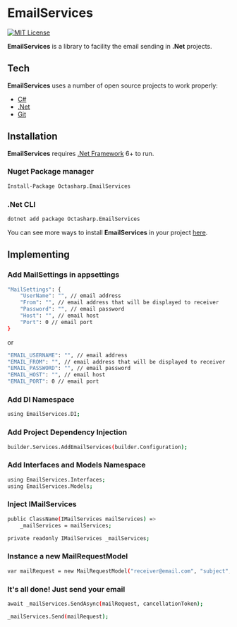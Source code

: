 # EmailServices

[![MIT License](https://img.shields.io/github/license/dotnet/aspnetcore?color=%230b0&style=flat-square)](https://github.com/pedro-octavio/EmailServices/blob/main/LICENSE)

**EmailServices** is a library to facility the email sending in **.Net** projects.

## Tech

**EmailServices** uses a number of open source projects to work properly:

- [C#](https://docs.microsoft.com/en-us/dotnet/csharp/)
- [.Net](https://docs.microsoft.com/en-us/dotnet/)
- [Git](https://git-scm.com/)

## Installation

**EmailServices** requires [.Net Framework](https://docs.microsoft.com/en-us/dotnet/framework/install/guide-for-developers#:~:text=1%20Open%20the%20download%20page%20for%20the%20.NET,architecture%2C%20and%20then%20choose%20Next.%20More%20items...%20) 6+ to run.

### Nuget Package manager
```sh
Install-Package Octasharp.EmailServices
```

### .Net CLI
```sh
dotnet add package Octasharp.EmailServices
```

You can see more ways to install **EmailServices** in your project [here](https://www.nuget.org/packages/Octasharp.EmailServices/).

## Implementing

### Add MailSettings in appsettings

```sh
"MailSettings": {
    "UserName": "", // email address
    "From": "", // email address that will be displayed to receiver
    "Password": "", // email password
    "Host": "", // email host
    "Port": 0 // email port
}
```

or

```sh
"EMAIL_USERNAME": "", // email address
"EMAIL_FROM": "", // email address that will be displayed to receiver
"EMAIL_PASSWORD": "", // email password
"EMAIL_HOST": "", // email host
"EMAIL_PORT": 0 // email port
```

### Add DI Namespace

```sh
using EmailServices.DI;
```

### Add Project Dependency Injection

```sh
builder.Services.AddEmailServices(builder.Configuration);
```

### Add Interfaces and Models Namespace

```sh
using EmailServices.Interfaces;
using EmailServices.Models;
```

### Inject IMailServices

```sh
public ClassName(IMailServices mailServices) =>
    _mailServices = mailServices;

private readonly IMailServices _mailServices;
```

### Instance a new MailRequestModel

```sh
var mailRequest = new MailRequestModel("receiver@email.com", "subject", "email <strong>body</strong>.");
```

### It's all done! Just send your email

```sh
await _mailServices.SendAsync(mailRequest, cancellationToken);
```

```sh
_mailServices.Send(mailRequest);
```
